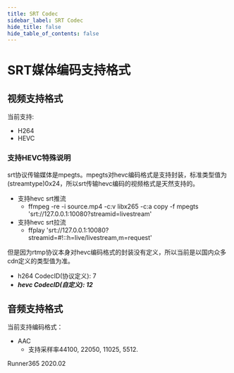 ```yaml
---
title: SRT Codec
sidebar_label: SRT Codec
hide_title: false
hide_table_of_contents: false
---
```


# SRT媒体编码支持格式

## 视频支持格式

当前支持:
* H264
* HEVC

### 支持HEVC特殊说明

srt协议传输媒体是mpegts。mpegts对hevc编码格式是支持封装，标准类型值为(streamtype)0x24，所以srt传输hevc编码的视频格式是天然支持的。

* 支持hevc srt推流
    - ffmpeg -re -i source.mp4 -c:v libx265 -c:a copy -f mpegts 'srt://127.0.0.1:10080?streamid=livestream'
* 支持hevc srt拉流
    - ffplay 'srt://127.0.0.1:10080?streamid=#!::h=live/livestream,m=request' 


但是因为rtmp协议本身对hevc编码格式的封装没有定义，所以当前是以国内众多cdn定义的类型值为准。

* h264 CodecID(协议定义): 7
* _**hevc CodecID(自定义): 12**_

## 音频支持格式

当前支持编码格式：
* AAC
    - 支持采样率44100, 22050, 11025, 5512.


Runner365 2020.02